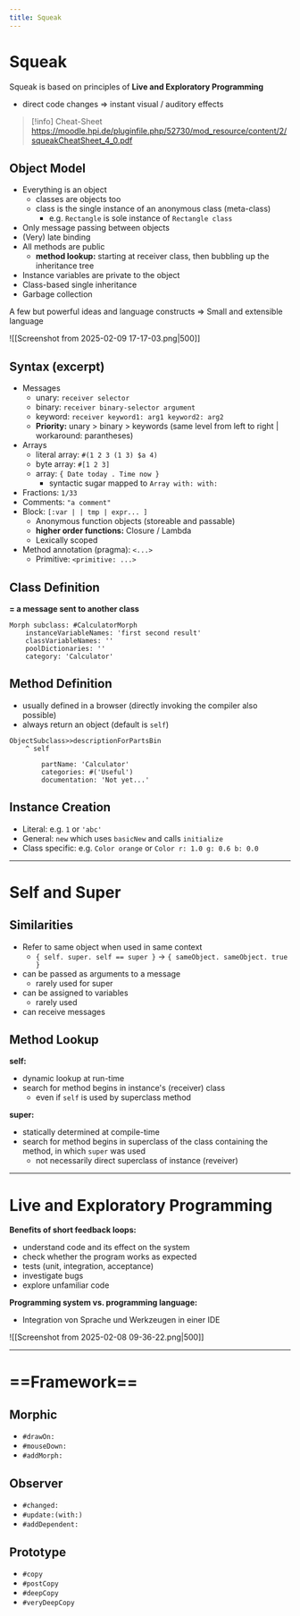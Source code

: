 ```yaml
---
title: Squeak
---
```

# Squeak
Squeak is based on principles of **Live and Exploratory Programming**
- direct code changes $\Rightarrow$ instant visual / auditory effects

> [!info] Cheat-Sheet
> https://moodle.hpi.de/pluginfile.php/52730/mod_resource/content/2/squeakCheatSheet_4_0.pdf

## Object Model
- Everything is an object
	- classes are objects too
	- class is the single instance of an anonymous class (meta-class)
		- e.g. `Rectangle` is sole instance of `Rectangle class`
- Only message passing between objects
- (Very) late binding
- All methods are public
	- **method lookup:** starting at receiver class, then bubbling up the inheritance tree
- Instance variables are private to the object
- Class-based single inheritance
- Garbage collection

A few but powerful ideas and language constructs $\Rightarrow$ Small and extensible language

![[Screenshot from 2025-02-09 17-17-03.png|500]]

## Syntax (excerpt)
- Messages
	- unary: `receiver selector`
	- binary: `receiver binary-selector argument`
	- keyword: `receiver keyword1: arg1 keyword2: arg2`
	- **Priority:** unary > binary > keywords (same level from left to right | workaround: parantheses)
- Arrays
	- literal array: `#(1 2 3 (1 3) $a 4)`
	- byte array: `#[1 2 3]`
	- array: `{ Date today . Time now }`
		- syntactic sugar mapped to `Array with: with:`
- Fractions: `1/33`
- Comments: `"a comment"`
- Block: `[:var | | tmp | expr... ]`
	- Anonymous function objects (storeable and passable)
	- **higher order functions:** Closure / Lambda
	- Lexically scoped
- Method annotation (pragma): `<...>`
	- Primitive: `<primitive: ...>`

## Class Definition
**= a message sent to another class**

```smalltalk
Morph subclass: #CalculatorMorph
	instanceVariableNames: 'first second result'
	classVariableNames: ''
	poolDictionaries: ''
	category: 'Calculator'
```

## Method Definition
- usually defined in a browser (directly invoking the compiler also possible)
- always return an object (default is `self`)

```smalltalk
ObjectSubclass>>descriptionForPartsBin
	^ self

		partName: 'Calculator'
		categories: #('Useful')
		documentation: 'Not yet...'
```

## Instance Creation
- Literal: e.g. `1` or `'abc'`
- General: `new` which uses `basicNew` and calls `initialize`
- Class specific: e.g. `Color orange` or `Color r: 1.0 g: 0.6 b: 0.0`

---
# Self and Super
## Similarities
- Refer to same object when used in same context
	- `{ self. super. self == super }` $\to$ `{ sameObject. sameObject. true }`
- can be passed as arguments to a message
	- rarely used for super
- can be assigned to variables
	- rarely used
- can receive messages

## Method Lookup
**self:**
- dynamic lookup at run-time
- search for method begins in instance's (receiver) class
	- even if `self` is used by superclass method

**super:**
- statically determined at compile-time
- search for method begins in superclass of the class containing the method, in which `super` was used
	- not necessarily direct superclass of instance (reveiver)

---
# Live and Exploratory Programming
**Benefits of short feedback loops:**
- understand code and its effect on the system
- check whether the program works as expected
- tests (unit, integration, acceptance)
- investigate bugs
- explore unfamiliar code

**Programming system vs. programming language:**
- Integration von Sprache und Werkzeugen in einer IDE

![[Screenshot from 2025-02-08 09-36-22.png|500]]

---
# ==Framework==
## Morphic
- `#drawOn:`
- `#mouseDown:`
- `#addMorph:`

## Observer
- `#changed:`
- `#update:(with:)`
- `#addDependent:`

## Prototype
- `#copy`
- `#postCopy`
- `#deepCopy`
- `#veryDeepCopy`

